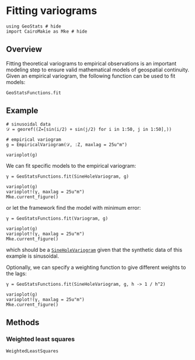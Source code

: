 # Fitting variograms

```@example variogramfit
using GeoStats # hide
import CairoMakie as Mke # hide
```

## Overview

Fitting theoretical variograms to empirical observations is an important
modeling step to ensure valid mathematical models of geospatial continuity.
Given an empirical variogram, the following function can be used to fit models:

```@docs
GeoStatsFunctions.fit
```

## Example

```@example variogramfit
# sinusoidal data
𝒟 = georef((Z=[sin(i/2) + sin(j/2) for i in 1:50, j in 1:50],))

# empirical variogram
g = EmpiricalVariogram(𝒟, :Z, maxlag = 25u"m")

varioplot(g)
```

We can fit specific models to the empirical variogram:

```@example variogramfit
γ = GeoStatsFunctions.fit(SineHoleVariogram, g)

varioplot(g)
varioplot!(γ, maxlag = 25u"m")
Mke.current_figure()
```

or let the framework find the model with minimum error:

```@example variogramfit
γ = GeoStatsFunctions.fit(Variogram, g)

varioplot(g)
varioplot!(γ, maxlag = 25u"m")
Mke.current_figure()
```

which should be a [`SineHoleVariogram`](@ref) given that the synthetic data
of this example is sinusoidal.

Optionally, we can specify a weighting function to give different weights to the lags:

```@example variogramfit
γ = GeoStatsFunctions.fit(SineHoleVariogram, g, h -> 1 / h^2)

varioplot(g)
varioplot!(γ, maxlag = 25u"m")
Mke.current_figure()
```

## Methods

### Weighted least squares

```@docs
WeightedLeastSquares
```
